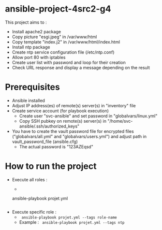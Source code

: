# ansible-project-4src2-g4

This project aims to :
  - Install apache2 package
  - Copy picture "esgi.jpeg" in /var/www/html
  - Copy template "index.j2" in /var/www/html/index.html
  - Install ntp package
  - Create ntp service configuration file (/etc/ntp.conf)
  - Allow port 80 with iptables
  - Create user list with password and loop for their creation
  - Check URL response and display a message depending on the result
  
# Prerequisites
  
  - Ansible installed
  - Adjust IP address(es) of remote(s) server(s) in "inventory" file
  - Create service account (for playbook execution) 
    - Create user "svc-ansible" and set password in "globalvars/linux.yml"
    - Copy SSH pubkey on remote(s) server(s) in "/home/svc-ansible/.ssh/authorized_keys" 
  - You have to create the vault password file for encrypted files ("globalvars/all.yml" and "globalvars/users.yml") and adjust path in vault_password_file (ansible.cfg) 
    - The actual password is "123AZEqsd"
  
# How to run the project
  
  - Execute all roles : 
    - ```bash
     ansible-playbook projet.yml
      ```
  - Execute specific role :
    - ``` ansible-playbook projet.yml --tags role-name```
    - Example : ``` ansible-playbook projet.yml --tags ntp```
